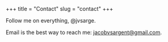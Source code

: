 +++
title = "Contact"
slug = "contact"
+++

Follow me on everything, @jvsarge.

Email is the best way to reach me: jacobvsargent@gmail.com.